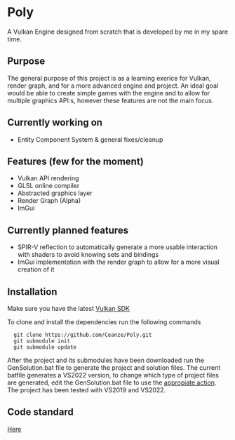 # Poly
A Vulkan Engine designed from scratch that is developed by me in my spare time.

## Purpose
The general purpose of this project is as a learning exerice for Vulkan, render graph, and for a more advanced engine and project. An ideal goal would be able to create simple games with the engine and to allow for multiple graphics API:s, however these features are not the main focus.

## Currently working on
  - Entity Component System & general fixes/cleanup

## Features (few for the moment)
  - Vulkan API rendering
  - GLSL online compiler
  - Abstracted graphics layer
  - Render Graph (Alpha)
  - ImGui
  
## Currently planned features
  - SPIR-V reflection to automatically generate a more usable interaction with shaders to avoid knowing sets and bindings
  - ImGui implementation with the render graph to allow for a more visual creation of it
  
## Installation
Make sure you have the latest [Vulkan SDK](https://vulkan.lunarg.com/sdk/home)

To clone and install the dependencies run the following commands
```git
  git clone https://github.com/Ceanze/Poly.git
  git submodule init
  git submodule update
```

After the project and its submodules have been downloaded run the GenSolution.bat file to generate the project and solution files. The current batfile generates a VS2022 version, to change which type of project files are generated, edit the GenSolution.bat file to use the [appropiate action](https://premake.github.io/docs/Using-Premake). The project has been tested with VS2019 and VS2022.
  
## Code standard
[Here](codestandard.md)
